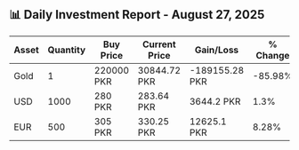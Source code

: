 ## 📊 Daily Investment Report - August 27, 2025

| Asset | Quantity | Buy Price | Current Price | Gain/Loss | % Change |
|-------|----------|-----------|----------------|------------|----------|
| Gold | 1 | 220000 PKR | 30844.72 PKR | -189155.28 PKR | -85.98% |
| USD | 1000 | 280 PKR | 283.64 PKR | 3644.2 PKR | 1.3% |
| EUR | 500 | 305 PKR | 330.25 PKR | 12625.1 PKR | 8.28% |
